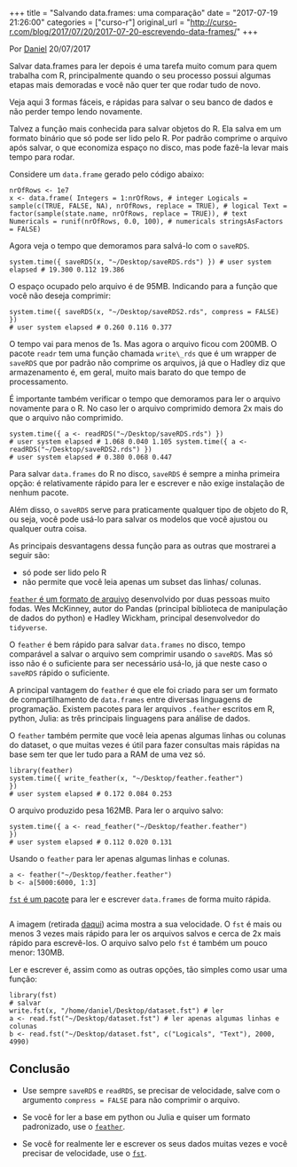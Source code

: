 +++
title = "Salvando data.frames: uma comparação"
date = "2017-07-19 21:26:00"
categories = ["curso-r"]
original_url = "http://curso-r.com/blog/2017/07/20/2017-07-20-escrevendo-data-frames/"
+++

<p class="text-muted text-uppercase mb-small text-right">
Por <a href="http://curso-r.com/author/daniel">Daniel</a> 20/07/2017
</p>
<p>
Salvar data.frames para ler depois é uma tarefa muito comum para quem
trabalha com R, principalmente quando o seu processo possui algumas
etapas mais demoradas e você não quer ter que rodar tudo de novo.
</p>
<p>
Veja aqui 3 formas fáceis, e rápidas para salvar o seu banco de dados e
não perder tempo lendo novamente.
</p>
<p>
Talvez a função mais conhecida para salvar objetos do R. Ela salva em um
formato binário que só pode ser lido pelo R. Por padrão comprime o
arquivo após salvar, o que economiza espaço no disco, mas pode fazê-la
levar mais tempo para rodar.
</p>
<p>
Considere um <code>data.frame</code> gerado pelo código abaixo:
</p>
<pre class="r"><code>nrOfRows &lt;- 1e7
x &lt;- data.frame( Integers = 1:nrOfRows, # integer Logicals = sample(c(TRUE, FALSE, NA), nrOfRows, replace = TRUE), # logical Text = factor(sample(state.name, nrOfRows, replace = TRUE)), # text Numericals = runif(nrOfRows, 0.0, 100), # numericals stringsAsFactors = FALSE)</code></pre>
<p>
Agora veja o tempo que demoramos para salvá-lo com o
<code>saveRDS</code>.
</p>
<pre class="r"><code>system.time({ saveRDS(x, &quot;~/Desktop/saveRDS.rds&quot;) }) # user system elapsed # 19.300 0.112 19.386 </code></pre>
<p>
O espaço ocupado pelo arquivo é de 95MB. Indicando para a função que
você não deseja comprimir:
</p>
<pre class="r"><code>system.time({ saveRDS(x, &quot;~/Desktop/saveRDS2.rds&quot;, compress = FALSE) })
# user system elapsed # 0.260 0.116 0.377 </code></pre>
<p>
O tempo vai para menos de 1s. Mas agora o arquivo ficou com 200MB. O
pacote <code>readr</code> tem uma função chamada <code>write\_rds</code>
que é um wrapper de <code>saveRDS</code> que por padrão não comprime os
arquivos, já que o Hadley diz que armazenamento é, em geral, muito mais
barato do que tempo de processamento.
</p>
<p>
É importante também verificar o tempo que demoramos para ler o arquivo
novamente para o R. No caso ler o arquivo comprimido demora 2x mais do
que o arquivo não comprimido.
</p>
<pre class="r"><code>system.time({ a &lt;- readRDS(&quot;~/Desktop/saveRDS.rds&quot;) })
# user system elapsed # 1.068 0.040 1.105 system.time({ a &lt;- readRDS(&quot;~/Desktop/saveRDS2.rds&quot;) })
# user system elapsed # 0.380 0.068 0.447 </code></pre>
<p>
Para salvar <code>data.frames</code> do R no disco, <code>saveRDS</code>
é sempre a minha primeira opção: é relativamente rápido para ler e
escrever e não exige instalação de nenhum pacote.
</p>
<p>
Além disso, o <code>saveRDS</code> serve para praticamente qualquer tipo
de objeto do R, ou seja, você pode usá-lo para salvar os modelos que
você ajustou ou qualquer outra coisa.
</p>
<p>
As principais desvantagens dessa função para as outras que mostrarei a
seguir são:
</p>
<ul>
<li>
só pode ser lido pelo R
</li>
<li>
não permite que você leia apenas um subset das linhas/ colunas.
</li>
</ul>

<p>
<a href="https://github.com/wesm/feather"><code>feather</code> é um
formato de arquivo</a> desenvolvido por duas pessoas muito fodas. Wes
McKinney, autor do Pandas (principal biblioteca de manipulação de dados
do python) e Hadley Wickham, principal desenvolvedor do
<code>tidyverse</code>.
</p>
<p>
O <code>feather</code> é bem rápido para salvar <code>data.frames</code>
no disco, tempo comparável a salvar o arquivo sem comprimir usando o
<code>saveRDS</code>. Mas só isso não é o suficiente para ser necessário
usá-lo, já que neste caso o <code>saveRDS</code> rápido o suficiente.
</p>
<p>
A principal vantagem do <code>feather</code> é que ele foi criado para
ser um formato de compartilhamento de <code>data.frames</code> entre
diversas linguagens de programação. Existem pacotes para ler arquivos
<code>.feather</code> escritos em R, python, Julia: as três principais
linguagens para análise de dados.
</p>
<p>
O <code>feather</code> também permite que você leia apenas algumas
linhas ou colunas do dataset, o que muitas vezes é útil para fazer
consultas mais rápidas na base sem ter que ler tudo para a RAM de uma
vez só.
</p>
<pre class="r"><code>library(feather)
system.time({ write_feather(x, &quot;~/Desktop/feather.feather&quot;)
})
# user system elapsed # 0.172 0.084 0.253 </code></pre>
<p>
O arquivo produzido pesa 162MB. Para ler o arquivo salvo:
</p>
<pre class="r"><code>system.time({ a &lt;- read_feather(&quot;~/Desktop/feather.feather&quot;)
})
# user system elapsed # 0.112 0.020 0.131 </code></pre>
<p>
Usando o <code>feather</code> para ler apenas algumas linhas e colunas.
</p>
<pre class="r"><code>a &lt;- feather(&quot;~/Desktop/feather.feather&quot;)
b &lt;- a[5000:6000, 1:3]</code></pre>

<p>
<a href="https://github.com/fstpackage/fst"><code>fst</code> é um
pacote</a> para ler e escrever <code>data.frames</code> de forma muito
rápida.
</p>
<img src="http://curso-r.com/img/escrevendodfs/README-speedCode-1.png" alt="">

<p>
A imagem (retirada
<a href="https://github.com/fstpackage/fst">daqui</a>) acima mostra a
sua velocidade. O <code>fst</code> é mais ou menos 3 vezes mais rápido
para ler os arquivos salvos e cerca de 2x mais rápido para escrevê-los.
O arquivo salvo pelo <code>fst</code> é também um pouco menor: 130MB.
</p>
<p>
Ler e escrever é, assim como as outras opções, tão simples como usar uma
função:
</p>
<pre class="r"><code>library(fst)
# salvar
write.fst(x, &quot;/home/daniel/Desktop/dataset.fst&quot;) # ler
a &lt;- read.fst(&quot;~/Desktop/dataset.fst&quot;) # ler apenas algumas linhas e colunas
b &lt;- read.fst(&quot;~/Desktop/dataset.fst&quot;, c(&quot;Logicals&quot;, &quot;Text&quot;), 2000, 4990) </code></pre>

<h2>
Conclusão
</h2>
<ul>
<li>
<p>
Use sempre <code>saveRDS</code> e <code>readRDS</code>, se precisar de
velocidade, salve com o argumento <code>compress = FALSE</code> para não
comprimir o arquivo.
</p>
</li>
<li>
<p>
Se você for ler a base em python ou Julia e quiser um formato
padronizado, use o
<a href="https://github.com/wesm/feather"><code>feather</code></a>.
</p>
</li>
<li>
<p>
Se você for realmente ler e escrever os seus dados muitas vezes e você
precisar de velocidade, use o
<a href="https://github.com/fstpackage/fst"><code>fst</code></a>.
</p>
</li>
</ul>

